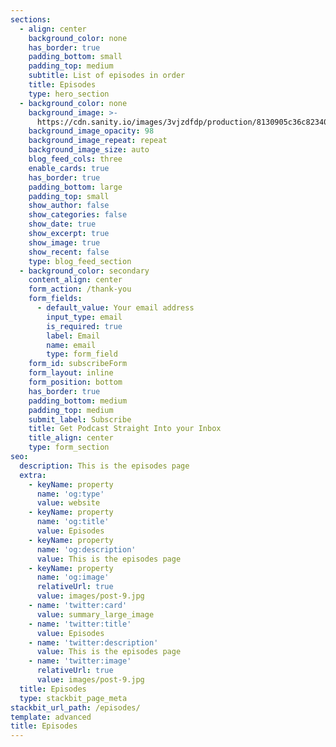 ```yaml
---
sections:
  - align: center
    background_color: none
    has_border: true
    padding_bottom: small
    padding_top: medium
    subtitle: List of episodes in order
    title: Episodes
    type: hero_section
  - background_color: none
    background_image: >-
      https://cdn.sanity.io/images/3vjzdfdp/production/8130905c36c823400eb21cf8a4e2fd1dd96d533e-112x88.svg
    background_image_opacity: 98
    background_image_repeat: repeat
    background_image_size: auto
    blog_feed_cols: three
    enable_cards: true
    has_border: true
    padding_bottom: large
    padding_top: small
    show_author: false
    show_categories: false
    show_date: true
    show_excerpt: true
    show_image: true
    show_recent: false
    type: blog_feed_section
  - background_color: secondary
    content_align: center
    form_action: /thank-you
    form_fields:
      - default_value: Your email address
        input_type: email
        is_required: true
        label: Email
        name: email
        type: form_field
    form_id: subscribeForm
    form_layout: inline
    form_position: bottom
    has_border: true
    padding_bottom: medium
    padding_top: medium
    submit_label: Subscribe
    title: Get Podcast Straight Into your Inbox
    title_align: center
    type: form_section
seo:
  description: This is the episodes page
  extra:
    - keyName: property
      name: 'og:type'
      value: website
    - keyName: property
      name: 'og:title'
      value: Episodes
    - keyName: property
      name: 'og:description'
      value: This is the episodes page
    - keyName: property
      name: 'og:image'
      relativeUrl: true
      value: images/post-9.jpg
    - name: 'twitter:card'
      value: summary_large_image
    - name: 'twitter:title'
      value: Episodes
    - name: 'twitter:description'
      value: This is the episodes page
    - name: 'twitter:image'
      relativeUrl: true
      value: images/post-9.jpg
  title: Episodes
  type: stackbit_page_meta
stackbit_url_path: /episodes/
template: advanced
title: Episodes
---
```

